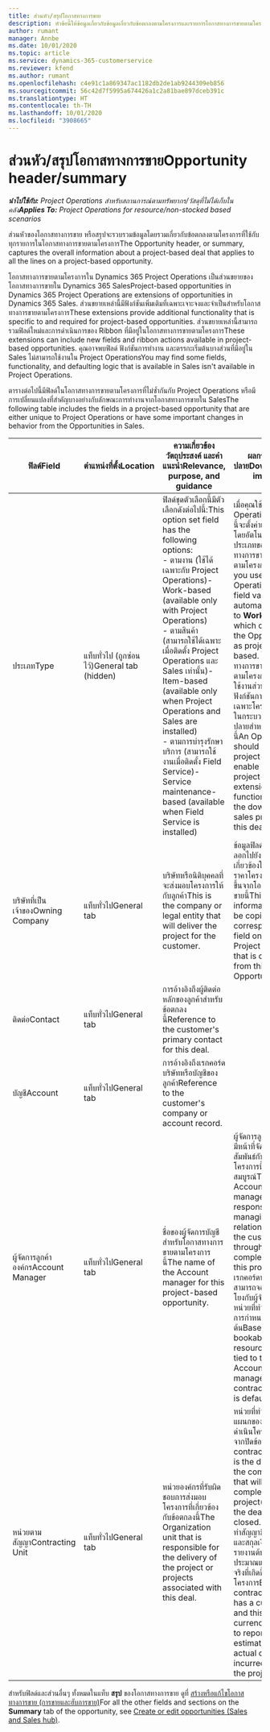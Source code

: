 ```yaml
---
title: ส่วนหัว/สรุปโอกาสทางการขาย
description: หัวข้อนี้ให้ข้อมูลเกี่ยวกับข้อมูลเกี่ยวกับข้อตกลงตามโครงการและรายการโอกาสทางการขายตามโครงการ
author: rumant
manager: Annbe
ms.date: 10/01/2020
ms.topic: article
ms.service: dynamics-365-customerservice
ms.reviewer: kfend
ms.author: rumant
ms.openlocfilehash: c4e91c1a869347ac1182db2de1ab9244309eb856
ms.sourcegitcommit: 56c42d7f5995a674426a1c2a81bae897dceb391c
ms.translationtype: HT
ms.contentlocale: th-TH
ms.lasthandoff: 10/01/2020
ms.locfileid: "3908665"
---
```

# <a name="opportunity-headersummary"></a><span data-ttu-id="27e27-103">ส่วนหัว/สรุปโอกาสทางการขาย</span><span class="sxs-lookup"><span data-stu-id="27e27-103">Opportunity header/summary</span></span>

<span data-ttu-id="27e27-104">_**นำไปใช้กับ:** Project Operations สำหรับสถานการณ์ตามทรัพยากร/วัสดุที่ไม่ได้เก็บในคลัง_</span><span class="sxs-lookup"><span data-stu-id="27e27-104">_**Applies To:** Project Operations for resource/non-stocked based scenarios_</span></span>


<span data-ttu-id="27e27-105">ส่วนหัวของโอกาสทางการขาย หรือสรุปจะรวบรวมข้อมูลโดยรวมเกี่ยวกับข้อตกลงตามโครงการที่ใช้กับทุกรายการในโอกาสทางการขายตามโครงการ</span><span class="sxs-lookup"><span data-stu-id="27e27-105">The Opportunity header, or summary, captures the overall information about a project-based deal that applies to all the lines on a project-based opportunity.</span></span>

<span data-ttu-id="27e27-106">โอกาสทางการขายตามโครงการใน Dynamics 365 Project Operations เป็นส่วนขยายของโอกาสทางการขายใน Dynamics 365 Sales</span><span class="sxs-lookup"><span data-stu-id="27e27-106">Project-based opportunities in Dynamics 365 Project Operations are extensions of opportunities in Dynamics 365 Sales.</span></span> <span data-ttu-id="27e27-107">ส่วนขยายเหล่านี้มีฟังก์ชันเพิ่มเติมที่เฉพาะเจาะจงและจำเป็นสำหรับโอกาสทางการขายตามโครงการ</span><span class="sxs-lookup"><span data-stu-id="27e27-107">These extensions provide additional functionality that is specific to and required for project-based opportunities.</span></span> <span data-ttu-id="27e27-108">ส่วนขยายเหล่านี้สามารถรวมฟิลด์ใหม่และการดำเนินการของ Ribbon ที่มีอยู่ในโอกาสทางการขายตามโครงการ</span><span class="sxs-lookup"><span data-stu-id="27e27-108">These extensions can include new fields and ribbon actions available in project-based opportunities.</span></span> <span data-ttu-id="27e27-109">คุณอาจพบฟิลด์ ฟังก์ชันการทำงาน และตรรกะเริ่มต้นบางส่วนที่มีอยู่ใน Sales ไม่สามารถใช้งานใน Project Operations</span><span class="sxs-lookup"><span data-stu-id="27e27-109">You may find some fields, functionality, and defaulting logic that is available in Sales isn't available in Project Operations.</span></span>

<span data-ttu-id="27e27-110">ตารางต่อไปนี้มีฟิลด์ในโอกาสทางการขายตามโครงการที่ไม่ซ้ำกันกับ Project Operations หรือมีการเปลี่ยนแปลงที่สำคัญบางอย่างกับลักษณะการทำงานจากโอกาสทางการขายใน Sales</span><span class="sxs-lookup"><span data-stu-id="27e27-110">The following table includes the fields in a project-based opportunity that are either unique to Project Operations or have some important changes in behavior from the Opportunities in Sales.</span></span>

| <span data-ttu-id="27e27-111">**ฟิลด์**</span><span class="sxs-lookup"><span data-stu-id="27e27-111">**Field**</span></span> | <span data-ttu-id="27e27-112">**ตำแหน่งที่ตั้ง**</span><span class="sxs-lookup"><span data-stu-id="27e27-112">**Location**</span></span> | <span data-ttu-id="27e27-113">**ความเกี่ยวข้อง วัตถุประสงค์ และคำแนะนำ**</span><span class="sxs-lookup"><span data-stu-id="27e27-113">**Relevance, purpose, and guidance**</span></span> | <span data-ttu-id="27e27-114">**ผลกระทบขั้นปลาย**</span><span class="sxs-lookup"><span data-stu-id="27e27-114">**Downstream impact**</span></span> |
| --- | --- | --- | --- |
| <span data-ttu-id="27e27-115">ประเภท</span><span class="sxs-lookup"><span data-stu-id="27e27-115">Type</span></span> | <span data-ttu-id="27e27-116">แท็บทั่วไป (ถูกซ่อนไว้)</span><span class="sxs-lookup"><span data-stu-id="27e27-116">General tab (hidden)</span></span> | <span data-ttu-id="27e27-117">ฟิลด์ชุดตัวเลือกนี้มีตัวเลือกดังต่อไปนี้:</span><span class="sxs-lookup"><span data-stu-id="27e27-117">This option set field has the following options:</span></span></br><span data-ttu-id="27e27-118">- ตามงาน (ใช้ได้เฉพาะกับ Project Operations)</span><span class="sxs-lookup"><span data-stu-id="27e27-118">- Work-based (available only with Project Operations)</span></span></br><span data-ttu-id="27e27-119">- ตามสินค้า (สามารถใช้ได้เฉพาะเมื่อติดตั้ง Project Operations และ Sales เท่านั้น)</span><span class="sxs-lookup"><span data-stu-id="27e27-119">- Item-based (available only when Project Operations and Sales are installed)</span></span></br><span data-ttu-id="27e27-120">- ตามการบำรุงรักษาบริการ (สามารถใช้งานเมื่อติดตั้ง Field Service)</span><span class="sxs-lookup"><span data-stu-id="27e27-120">- Service maintenance-based (available when Field Service is installed)</span></span> | <span data-ttu-id="27e27-121">เมื่อคุณใช้ Project Operations ค่าฟิลด์นี้จะตั้งค่าเป็น **ตามงาน** โดยอัตโนมัติ ซึ่งจะจัดประเภทของโอกาสทางการขายเป็นแบบตามโครงการ</span><span class="sxs-lookup"><span data-stu-id="27e27-121">When you use Project Operations, this field value is automatically set to **Work-based** which classifies the Opportunity as project-based.</span></span> <span data-ttu-id="27e27-122">โอกาสทางการขายควรเป็นไปตามโครงการเพื่อเปิดใช้งานส่วนขยายและฟังก์ชันการทำงานเฉพาะโครงการทั้งหมดในกระบวนการขายขั้นปลายสำหรับข้อเสนอนี้</span><span class="sxs-lookup"><span data-stu-id="27e27-122">An Opportunity should be project-based to enable all project-specific extensions and functionality in the downstream sales process for this deal.</span></span> |
| <span data-ttu-id="27e27-123">บริษัทที่เป็นเจ้าของ</span><span class="sxs-lookup"><span data-stu-id="27e27-123">Owning Company</span></span> | <span data-ttu-id="27e27-124">แท็บทั่วไป</span><span class="sxs-lookup"><span data-stu-id="27e27-124">General tab</span></span> | <span data-ttu-id="27e27-125">บริษัทหรือนิติบุคคลที่จะส่งมอบโครงการให้กับลูกค้า</span><span class="sxs-lookup"><span data-stu-id="27e27-125">This is the company or legal entity that will deliver the project for the customer.</span></span> | <span data-ttu-id="27e27-126">ข้อมูลฟิลด์นี้จะถูกคัดลอกไปยังฟิลด์ที่เกี่ยวข้องในใบเสนอราคาโครงการที่สร้างขึ้นจากโอกาสทางการขายนี้</span><span class="sxs-lookup"><span data-stu-id="27e27-126">This field information will be copied to the corresponding field on the Project quote that is created from this Opportunity.</span></span> |
| <span data-ttu-id="27e27-127">ติดต่อ</span><span class="sxs-lookup"><span data-stu-id="27e27-127">Contact</span></span> | <span data-ttu-id="27e27-128">แท็บทั่วไป</span><span class="sxs-lookup"><span data-stu-id="27e27-128">General tab</span></span> | <span data-ttu-id="27e27-129">การอ้างอิงถึงผู้ติดต่อหลักของลูกค้าสำหรับข้อตกลงนี้</span><span class="sxs-lookup"><span data-stu-id="27e27-129">Reference to the customer's primary contact for this deal.</span></span> | |
| <span data-ttu-id="27e27-130">บัญชี</span><span class="sxs-lookup"><span data-stu-id="27e27-130">Account</span></span> | <span data-ttu-id="27e27-131">แท็บทั่วไป</span><span class="sxs-lookup"><span data-stu-id="27e27-131">General tab</span></span> | <span data-ttu-id="27e27-132">การอ้างอิงถึงเรกคอร์ดบริษัทหรือบัญชีของลูกค้า</span><span class="sxs-lookup"><span data-stu-id="27e27-132">Reference to the customer's company or account record.</span></span> | |
| <span data-ttu-id="27e27-133">ผู้จัดการลูกค้าองค์กร</span><span class="sxs-lookup"><span data-stu-id="27e27-133">Account Manager</span></span> | <span data-ttu-id="27e27-134">แท็บทั่วไป</span><span class="sxs-lookup"><span data-stu-id="27e27-134">General tab</span></span> | <span data-ttu-id="27e27-135">ชื่อของผู้จัดการบัญชีสำหรับโอกาสทางการขายตามโครงการนี้</span><span class="sxs-lookup"><span data-stu-id="27e27-135">The name of the Account manager for this project-based opportunity.</span></span> | <span data-ttu-id="27e27-136">ผู้จัดการลูกค้าองค์กรมีหน้าที่จัดการความสัมพันธ์กับลูกค้าจนโครงการนี้เสร็จสมบูรณ์</span><span class="sxs-lookup"><span data-stu-id="27e27-136">The Account manager is responsible for managing the relationship with the customer through the completion of this project.</span></span> <span data-ttu-id="27e27-137">ตามเรกคอร์ดทรัพยากรที่สามารถจองได้ที่เชื่อมโยงกับผู้จัดการบัญชี หน่วยที่ทำสัญญาจะมีการกำหนดเป็นค่าเริ่มต้น</span><span class="sxs-lookup"><span data-stu-id="27e27-137">Based on the bookable resource record tied to the Account manager, the contracting unit is defaulted.</span></span> |
| <span data-ttu-id="27e27-138">หน่วยตามสัญญา</span><span class="sxs-lookup"><span data-stu-id="27e27-138">Contracting Unit</span></span> | <span data-ttu-id="27e27-139">แท็บทั่วไป</span><span class="sxs-lookup"><span data-stu-id="27e27-139">General tab</span></span> | <span data-ttu-id="27e27-140">หน่วยองค์กรที่รับผิดชอบการส่งมอบโครงการที่เกี่ยวข้องกับข้อตกลงนี้</span><span class="sxs-lookup"><span data-stu-id="27e27-140">The Organization unit that is responsible for the delivery of the project or projects associated with this deal.</span></span> | <span data-ttu-id="27e27-141">หน่วยที่ทำสัญญาคือแผนกของบริษัทที่จะดำเนินโครงการหลังจากปิดข้อตกลง</span><span class="sxs-lookup"><span data-stu-id="27e27-141">The contracting unit is the division of the company that will complete the project(s) after the deal is closed.</span></span> <span data-ttu-id="27e27-142">ทุกหน่วยที่ทำสัญญามีสกุลเงิน และสกุลเงินนี้ใช้เพื่อรายงานต้นทุนโดยประมาณและต้นทุนจริงที่เกิดขึ้นระหว่างโครงการ</span><span class="sxs-lookup"><span data-stu-id="27e27-142">Every contracting unit has a currency, and this currency is used to report estimated and actual costs incurred during the project.</span></span> |

<span data-ttu-id="27e27-143">สำหรับฟิลด์และส่วนอื่นๆ ทั้งหมดในแท็บ **สรุป** ของโอกาสทางการขาย ดูที่ [สร้างหรือแก้ไขโอกาสทางการขาย (การขายและฮับการขาย)](https://docs.microsoft.com/dynamics365/sales-enterprise/create-edit-opportunity-sales)</span><span class="sxs-lookup"><span data-stu-id="27e27-143">For all the other fields and sections on the **Summary** tab of the opportunity, see [Create or edit opportunities (Sales and Sales hub)](https://docs.microsoft.com/dynamics365/sales-enterprise/create-edit-opportunity-sales).</span></span>
